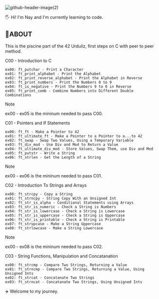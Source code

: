 
![github-header-image(2)](https://github.com/user-attachments/assets/48f39ec9-2523-4668-aa60-655f648a4896)

🖐️ Hi! I'm Nay and I'm currently learning to code.

<h2>🚀ABOUT</h2>

This is the piscine part of the 42 Urduliz, first steps on C with peer to peer method.

C00 - Introduction to C

    ex00: ft_putchar - Print a Character
    ex01: ft_print_alphabet - Print the Alphabet
    ex02: ft_print_reverse_alphabet - Print the Alphabet in Reverse
    ex03: ft_print_numbers - Print the Numbers 0 to 9
    ex04: ft_is_negative - Print the Numbers 9 to 0 in Reverse
    ex05: ft_print_comb - Combine Numbers into Different Double Combinations

Note

ex00 - ex05 is the mininum needed to pass C00.

C01 - Pointers and If Statements

    ex00: ft_ft - Make a Pointer to 42
    ex01: ft_ultimate_ft - Make a Pointer to a Pointer to a...to 42
    ex02: ft_swap - Swap Two Values, Using a Temporary Variable
    ex03: ft_div_mod - Use Div and Mod to Return a Value
    ex04: ft_ultimate_div_mod - Store Values, Swap Them, use Div and Mod
    ex05: ft_putstr - Write a String
    ex06: ft_strlen - Get the Length of a String

Note

ex00 - ex06 is the mininum needed to pass C01.

C02 - Introduction To Strings and Arrays

    ex00: ft_strcpy - Copy a String
    ex01: ft_strncpy - String Copy With an Unsigned Int
    ex02: ft_str_is_alpha - Conditional Statements using Arrays
    ex03: ft_str_is_numeric - Check a String is Numbers
    ex04: ft_str_is_lowercase - Check a String is Lowercase
    ex05: ft_str_is_uppercase - Check a String is Uppercase
    ex06: ft_str_is_printable - Check a String is Printable
    ex07: ft_strupcase - Make a String Uppercase
    ex08: ft_strlowcase - Make a String Lowercase

Note

ex00 - ex08 is the mininum needed to pass C02.

C03 - String Functions, Manipulation and Concatanation

    ex00: ft_strcmp - Compare Two Strings, Returning a Value
    ex01: ft_strncmp - Compare Two Strings, Returning a Value, Using Unsigned Ints
    ex02: ft_strcat - Concatanate Two Strings
    ex03: ft_strncat - Concatanate Two Strings, Using Unsigned Ints


✈️ Welcome to my journey.
